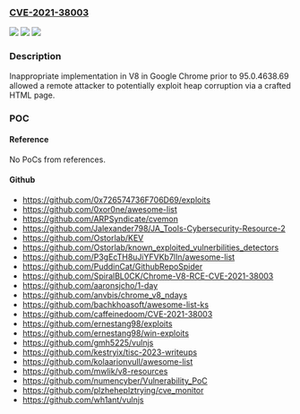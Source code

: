 ### [CVE-2021-38003](https://cve.mitre.org/cgi-bin/cvename.cgi?name=CVE-2021-38003)
![](https://img.shields.io/static/v1?label=Product&message=Chrome&color=blue)
![](https://img.shields.io/static/v1?label=Version&message=unspecified%20&color=brightgreen)
![](https://img.shields.io/static/v1?label=Vulnerability&message=Inappropriate%20implementation&color=brightgreen)

### Description

Inappropriate implementation in V8 in Google Chrome prior to 95.0.4638.69 allowed a remote attacker to potentially exploit heap corruption via a crafted HTML page.

### POC

#### Reference
No PoCs from references.

#### Github
- https://github.com/0x726574736F706D69/exploits
- https://github.com/0xor0ne/awesome-list
- https://github.com/ARPSyndicate/cvemon
- https://github.com/Jalexander798/JA_Tools-Cybersecurity-Resource-2
- https://github.com/Ostorlab/KEV
- https://github.com/Ostorlab/known_exploited_vulnerbilities_detectors
- https://github.com/P3gEcTH8uJiYFVKb7lIn/awesome-list
- https://github.com/PuddinCat/GithubRepoSpider
- https://github.com/SpiralBL0CK/Chrome-V8-RCE-CVE-2021-38003
- https://github.com/aaronsjcho/1-day
- https://github.com/anvbis/chrome_v8_ndays
- https://github.com/bachkhoasoft/awesome-list-ks
- https://github.com/caffeinedoom/CVE-2021-38003
- https://github.com/ernestang98/exploits
- https://github.com/ernestang98/win-exploits
- https://github.com/gmh5225/vulnjs
- https://github.com/kestryix/tisc-2023-writeups
- https://github.com/kolaarionvull/awesome-list
- https://github.com/mwlik/v8-resources
- https://github.com/numencyber/Vulnerability_PoC
- https://github.com/plzheheplztrying/cve_monitor
- https://github.com/wh1ant/vulnjs

